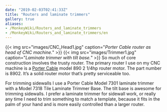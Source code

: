 ```yaml
---
date: "2019-02-03T02:41:33Z"
title: "Routers and laminate trimmers"
gallery: true
aliases:
- /MonkeyWiki/Routers_and_laminate_trimmers
- /MonkeyWiki/Routers_and_laminate_trimmers/en
---
```

{{< img src="images/CNC_Head1.jpg" caption="_Porter Cable router as head of CNC machine._" >}}
{{< img src="images/Trimmer1.jpg" caption="_Laminate trimmer with tilt base._" >}}
So much of core construction involves the trusty router. The primary router I use on my CNC machine is a [Porter Cable](http://www.portercable.com/) model 890 2 1/4hp router motor. The part number is 8902. It’s a solid router motor that’s pretty serviceable too.

For trimming sidewalls I use a Porter Cable Model 7301 laminate trimmer with a Model 7318 Tile Laminate Trimmer Base. The tilt base is awesome for trimming sidewalls. I prefer a laminate trimmer for sidewall work, or really any time I need to trim something to match a template, because it fits in the palm of your hand and is more easily controlled than a larger router.




